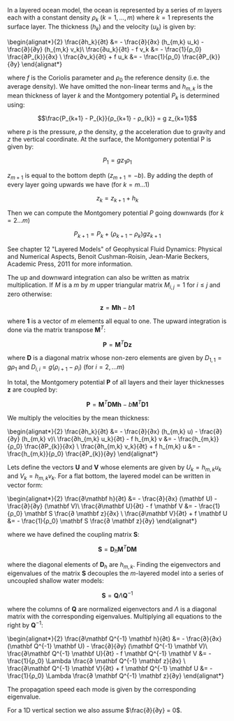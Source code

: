 
In a layered ocean model, the ocean is represented by a series of $m$ layers each with a constant density
$ρ_k$ ($k= 1,...,m$) where $k=1$ represents the surface layer. The thickness ($h_k$) and the velocity ($u_k$) is given by:

\begin{alignat*}{2}
\frac{∂h_k}{∂t} &= - \frac{∂}{∂x}  (h_{m,k} u_k) - \frac{∂}{∂y} (h_{m,k} v_k)\\
\frac{∂u_k}{∂t} - f v_k &= - \frac{1}{ρ_0} \frac{∂P_{k}}{∂x} \\
\frac{∂v_k}{∂t} + f u_k &= - \frac{1}{ρ_0} \frac{∂P_{k}}{∂y}
\end{alignat*}

where $f$ is the Coriolis parameter and $ρ_0$ the reference density (i.e. the average density). We have omitted the non-linear terms and
$h_{m,k}$ is the mean thickness of layer $k$ and the Montgomery potential $P_k$ is determined using:

$$\frac{P_{k+1} - P_{k}}{ρ_{k+1} - ρ_{k}} = g z_{k+1}$$

where $p$ is the pressure, $ρ$ the density, $g$ the acceleration due to gravity and $z$ the vertical coordinate. At the surface, the Montgomery potential P is given by:

$$P_1 = g z_1 ρ_1$$

$z_{m+1}$ is equal to the bottom depth ($z_{m+1} = -b$). By adding the depth of every layer going upwards we have (for $k = m...1$)

$$
z_k = z_{k+1} + h_k
$$

Then we can compute the Montgomery potential $P$ going downwards (for $k = 2...m$)

$$
P_{k+1} = P_k + (ρ_{k+1}-ρ_{k})  g z_{k+1}
$$

See chapter 12 "Layered Models" of Geophysical Fluid Dynamics: Physical and Numerical Aspects, Benoit Cushman-Roisin, Jean-Marie Beckers, Academic Press, 2011 for more information.


The up and downward integration can also be written as matrix multiplication. If $M$ is a $m$ by $m$ upper triangular matrix $M_{i,j} = 1$ for $i \le j$ and zero otherwise:

$$
\mathbf z = \mathbf M \mathbf h - b \mathbf 1
$$

where $\mathbf 1$ is a vector of $m$ elements all equal to one. The upward integration is done via the matrix transpose $\mathbf M^T$:

$$
\mathbf P = \mathbf M^T \mathbf D \mathbf z
$$

where $\mathbf D$ is a diagonal matrix whose non-zero elements are given by $D_{1,1} = g ρ_1$ and $D_{i,i} = g (ρ_{i+1} - ρ_i)$ (for $i = 2,...m$)

In total, the Montgomery potential $\mathbf P$ of all layers and their layer thicknesses $\mathbf z$ are coupled by:

$$
\mathbf P = \mathbf M^T \mathbf D \mathbf M \mathbf h - b \mathbf M^T \mathbf D \mathbf 1
$$

We multiply the velocities by the mean thickness:

\begin{alignat*}{2}
\frac{∂h_k}{∂t} &= - \frac{∂}{∂x}  (h_{m,k} u) - \frac{∂}{∂y} (h_{m,k} v)\\
\frac{∂h_{m,k} u_k}{∂t} - f h_{m,k} v &= - \frac{h_{m,k}}{ρ_0} \frac{∂P_{k}}{∂x} \\
\frac{∂h_{m,k} v_k}{∂t} + f h_{m,k} u &= - \frac{h_{m,k}}{ρ_0} \frac{∂P_{k}}{∂y}
\end{alignat*}


Lets define the vectors $\mathbf U$ and $\mathbf V$ whose elements are given by $U_k = h_{m,k} u_k$ and $V_k = h_{m,k} v_k$.
For a flat bottom, the layered model can be written in vector form:

\begin{alignat*}{2}
\frac{∂\mathbf h}{∂t} &= - \frac{∂}{∂x}  (\mathbf U) - \frac{∂}{∂y} (\mathbf V)\\
\frac{∂\mathbf U}{∂t} - f \mathbf V &= - \frac{1}{ρ_0} \mathbf S \frac{∂ \mathbf z}{∂x} \\
\frac{∂\mathbf V}{∂t} + f \mathbf U &= - \frac{1}{ρ_0} \mathbf S \frac{∂ \mathbf z}{∂y}
\end{alignat*}


where we have defined the coupling matrix $\mathbf S$:

$$
\mathbf S = \mathbf D_h \mathbf M^T \mathbf D \mathbf M
$$

where the diagonal elements of $\mathbf D_h$ are $h_{m,k}$.
Finding the eigenvectors and eigenvalues of the matrix $\mathbf S$ decouples the $m$-layered model into a series of uncoupled shallow water models:

$$
\mathbf S = \mathbf Q \Lambda \mathbf Q^{-1}
$$

where the columns of $\mathbf Q$ are normalized eigenvectors and $\Lambda$ is a diagonal matrix with the corresponding eigenvalues.
Multiplying all equations to the right by $\mathbf Q^{-1}$:

\begin{alignat*}{2}
\frac{∂\mathbf Q^{-1} \mathbf h}{∂t} &= - \frac{∂}{∂x}  (\mathbf Q^{-1} \mathbf U) - \frac{∂}{∂y} (\mathbf Q^{-1} \mathbf V)\\
\frac{∂\mathbf Q^{-1} \mathbf U}{∂t} - f \mathbf Q^{-1} \mathbf V &= - \frac{1}{ρ_0} \Lambda \frac{∂ \mathbf Q^{-1} \mathbf z}{∂x} \\
\frac{∂\mathbf Q^{-1} \mathbf V}{∂t} + f \mathbf Q^{-1} \mathbf U &= - \frac{1}{ρ_0} \Lambda \frac{∂ \mathbf Q^{-1} \mathbf z}{∂y}
\end{alignat*}

The propagation speed each mode is given by the corresponding eigenvalue.

For a 1D vertical section we also assume $\frac{∂}{∂y} = 0$.

<!--  LocalWords:  alignat frac Benoit Cushman Roisin Beckers le
 -->
<!--  LocalWords:  mathbf
 -->
